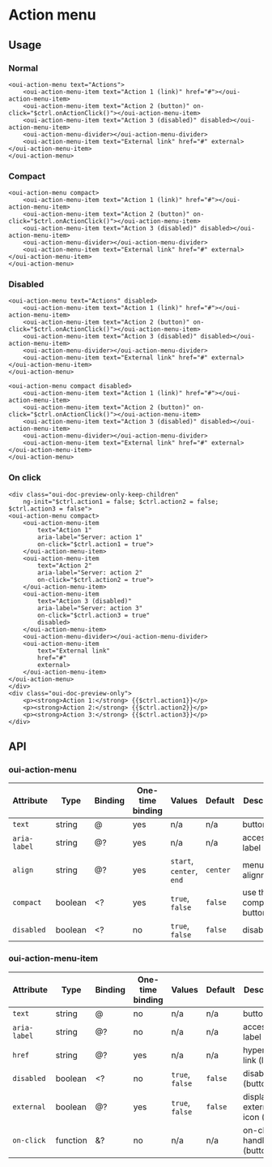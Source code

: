 # Action menu

<component-status cx-design="complete" ux="rc"></component-status>

## Usage

### Normal

```html:preview
<oui-action-menu text="Actions">
    <oui-action-menu-item text="Action 1 (link)" href="#"></oui-action-menu-item>
    <oui-action-menu-item text="Action 2 (button)" on-click="$ctrl.onActionClick()"></oui-action-menu-item>
    <oui-action-menu-item text="Action 3 (disabled)" disabled></oui-action-menu-item>
    <oui-action-menu-divider></oui-action-menu-divider>
    <oui-action-menu-item text="External link" href="#" external></oui-action-menu-item>
</oui-action-menu>
```

### Compact

```html:preview
<oui-action-menu compact>
    <oui-action-menu-item text="Action 1 (link)" href="#"></oui-action-menu-item>
    <oui-action-menu-item text="Action 2 (button)" on-click="$ctrl.onActionClick()"></oui-action-menu-item>
    <oui-action-menu-item text="Action 3 (disabled)" disabled></oui-action-menu-item>
    <oui-action-menu-divider></oui-action-menu-divider>
    <oui-action-menu-item text="External link" href="#" external></oui-action-menu-item>
</oui-action-menu>
```

### Disabled

```html:preview
<oui-action-menu text="Actions" disabled>
    <oui-action-menu-item text="Action 1 (link)" href="#"></oui-action-menu-item>
    <oui-action-menu-item text="Action 2 (button)" on-click="$ctrl.onActionClick()"></oui-action-menu-item>
    <oui-action-menu-item text="Action 3 (disabled)" disabled></oui-action-menu-item>
    <oui-action-menu-divider></oui-action-menu-divider>
    <oui-action-menu-item text="External link" href="#" external></oui-action-menu-item>
</oui-action-menu>

<oui-action-menu compact disabled>
    <oui-action-menu-item text="Action 1 (link)" href="#"></oui-action-menu-item>
    <oui-action-menu-item text="Action 2 (button)" on-click="$ctrl.onActionClick()"></oui-action-menu-item>
    <oui-action-menu-item text="Action 3 (disabled)" disabled></oui-action-menu-item>
    <oui-action-menu-divider></oui-action-menu-divider>
    <oui-action-menu-item text="External link" href="#" external></oui-action-menu-item>
</oui-action-menu>
```

### On click

```html:preview
<div class="oui-doc-preview-only-keep-children"
    ng-init="$ctrl.action1 = false; $ctrl.action2 = false; $ctrl.action3 = false">
<oui-action-menu compact>
    <oui-action-menu-item
        text="Action 1"
        aria-label="Server: action 1"
        on-click="$ctrl.action1 = true">
    </oui-action-menu-item>
    <oui-action-menu-item
        text="Action 2"
        aria-label="Server: action 2"
        on-click="$ctrl.action2 = true">
    </oui-action-menu-item>
    <oui-action-menu-item
        text="Action 3 (disabled)"
        aria-label="Server: action 3"
        on-click="$ctrl.action3 = true"
        disabled>
    </oui-action-menu-item>
    <oui-action-menu-divider></oui-action-menu-divider>
    <oui-action-menu-item
        text="External link"
        href="#"
        external>
    </oui-action-menu-item>
</oui-action-menu>
</div>
<div class="oui-doc-preview-only">
    <p><strong>Action 1:</strong> {{$ctrl.action1}}</p>
    <p><strong>Action 2:</strong> {{$ctrl.action2}}</p>
    <p><strong>Action 3:</strong> {{$ctrl.action3}}</p>
</div>
```

## API

### oui-action-menu

| Attribute         | Type            | Binding | One-time binding | Values                    | Default    | Description
| ----              | ----            | ----    | ----             | ----                      | ----       | ----
| `text`            | string          | @       | yes              | n/a                       | n/a        | button label
| `aria-label`      | string          | @?      | yes              | n/a                       | n/a        | accessibility label
| `align`           | string          | @?      | yes              | `start`, `center`, `end`  | `center`   | menu alignment
| `compact`         | boolean         | <?      | yes              | `true`, `false`           | `false`    | use the compact button
| `disabled`        | boolean         | <?      | no               | `true`, `false`           | `false`    | disable flag

### oui-action-menu-item

| Attribute         | Type            | Binding | One-time binding | Values                    | Default    | Description
| ----              | ----            | ----    | ----             | ----                      | ----       | ----
| `text`            | string          | @       | no               | n/a                       | n/a        | button label
| `aria-label`      | string          | @?      | no               | n/a                       | n/a        | accessibility label
| `href`            | string          | @?      | yes              | n/a                       | n/a        | hypertext link (link)
| `disabled`        | boolean         | <?      | no               | `true`, `false`           | `false`    | disable (button)
| `external`        | boolean         | @?      | yes              | `true`, `false`           | `false`    | display external icon (link)
| `on-click`        | function        | &?      | no               | n/a                       | n/a        | on-click handler (button)

